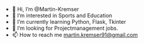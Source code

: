 - 👋 Hi, I’m @Martin-Kremser
- 👀 I’m interested in Sports and Education
- 🌱 I’m currently learning Python, Flask, Tkinter
- 💞️ I’m looking for Projectmanagement jobs.
- 📫 How to reach me martin.kremser91@gmail.com

<!---
Martin-Kremser/Martin-Kremser is a ✨ special ✨ repository because its `README.md` (this file) appears on your GitHub profile.
You can click the Preview link to take a look at your changes.
--->
